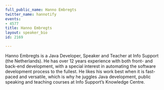 ```yaml
---
full_public_name: Hanno Embregts
twitter_name: hannotify
events:
- 4577
title: Hanno Embregts
layout: speaker_bio
id: 2169

---
```

Hanno Embregts is a Java Developer, Speaker and Teacher at Info Support (the Netherlands). He has over 12 years experience with both front- and back-end development, with a special interest in automating the software development process to the fullest. He likes his work best when it is fast-paced and versatile, which is why he juggles Java development, public speaking and teaching courses at Info Support’s Knowledge Centre. 